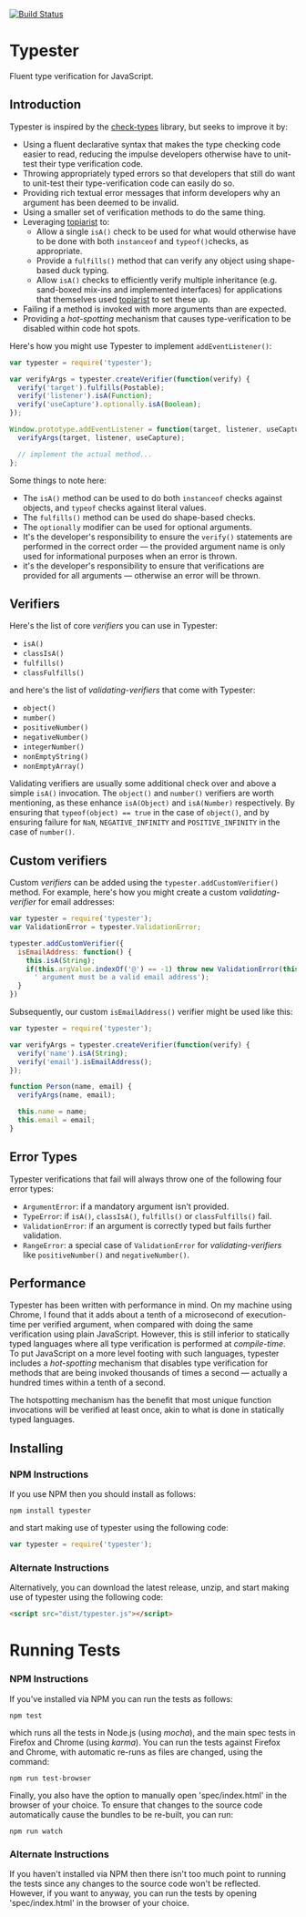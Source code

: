 [![Build Status](https://travis-ci.org/dchambers/typester.png)](https://travis-ci.org/dchambers/typester)

# Typester

Fluent type verification for JavaScript.

## Introduction

Typester is inspired by the [check-types](https://www.npmjs.org/package/check-types) library, but seeks to improve it by:

  * Using a fluent declarative syntax that makes the type checking code easier to read, reducing the impulse developers otherwise have to unit-test their type verification code.
  * Throwing appropriately typed errors so that developers that still do want to unit-test their type-verification code can easily do so.
  * Providing rich textual error messages that inform developers why an argument has been deemed to be invalid.
  * Using a smaller set of verification methods to do the same thing.
  * Leveraging [topiarist](https://github.com/BladeRunnerJS/topiarist) to:
    * Allow a single `isA()` check to be used for what would otherwise have to be done with both `instanceof` and `typeof()`checks, as appropriate.
    * Provide a `fulfills()` method that can verify any object using shape-based duck typing.
    *  Allow `isA()` checks to efficiently verify multiple inheritance (e.g. sand-boxed mix-ins and implemented interfaces) for applications that themselves used [topiarist](https://github.com/BladeRunnerJS/topiarist) to set these up.
  * Failing if a method is invoked with more arguments than are expected.
  * Providing a _hot-spotting_ mechanism that causes type-verification to be disabled within code hot spots.

Here's how you might use Typester to implement `addEventListener()`:

``` javascript
var typester = require('typester');

var verifyArgs = typester.createVerifier(function(verify) {
  verify('target').fulfills(Postable);
  verify('listener').isA(Function);
  verify('useCapture').optionally.isA(Boolean);
});

Window.prototype.addEventListener = function(target, listener, useCapture) {
  verifyArgs(target, listener, useCapture);

  // implement the actual method...
};
```
Some things to note here:

  * The `isA()` method can be used to do both `instanceof` checks against objects, and `typeof` checks against literal values.
  * The `fulfills()` method can be used do shape-based checks.
  * The `optionally` modifier can be used for optional arguments.
  * It's the developer's responsibility to ensure the `verify()` statements are performed in the correct order &mdash; the provided argument name is only used for informational purposes when an error is thrown.
  * it's the developer's responsibility to ensure that verifications are provided for all arguments &mdash; otherwise an error will be thrown.

## Verifiers

Here's the list of core _verifiers_ you can use in Typester:

  * `isA()`
  * `classIsA()`
  * `fulfills()`
  * `classFulfills()`

and here's the list of _validating-verifiers_ that come with Typester:

  * `object()`
  * `number()`
  * `positiveNumber()`
  * `negativeNumber()`
  * `integerNumber()`
  * `nonEmptyString()`
  * `nonEmptyArray()`

Validating verifiers are usually some additional check over and above a simple `isA()` invocation. The `object()` and `number()` verifiers are worth mentioning, as these enhance `isA(Object)` and `isA(Number)` respectively. By ensuring that `typeof(object) == true` in the case of `object()`, and by ensuring failure for `NaN`, `NEGATIVE_INFINITY` and `POSITIVE_INFINITY` in the case of `number()`.


## Custom verifiers

Custom _verifiers_ can be added using the `typester.addCustomVerifier()` method. For example, here's how you might create a custom _validating-verifier_ for email addresses:

``` javascript
var typester = require('typester');
var ValidationError = typester.ValidationError;

typester.addCustomVerifier({
  isEmailAddress: function() {
    this.isA(String);
    if(this.argValue.indexOf('@') == -1) throw new ValidationError(this.argName +
      ' argument must be a valid email address');
  }
})
```

Subsequently, our custom `isEmailAddress()` verifier might be used like this:

``` javascript
var typester = require('typester');

var verifyArgs = typester.createVerifier(function(verify) {
  verify('name').isA(String);
  verify('email').isEmailAddress();
});

function Person(name, email) {
  verifyArgs(name, email);

  this.name = name;
  this.email = email;
}
```


## Error Types

Typester verifications that fail will always throw one of the following four error types:

  * `ArgumentError`: if a mandatory argument isn't provided.
  * `TypeError`: if `isA()`, `classIsA()`, `fulfills()` or `classFulfills()` fail.
  * `ValidationError`: if an argument is correctly typed but fails further validation.
  * `RangeError`: a special case of `ValidationError` for _validating-verifiers_ like `positiveNumber()` and `negativeNumber()`.


## Performance

Typester has been written with performance in mind. On my machine using Chrome, I found that it adds about a tenth of a microsecond of execution-time per verified argument, when compared with doing the same verification using plain JavaScript. However, this is still inferior to statically typed languages where all type verification is performed at _compile-time_. To put JavaScript on a more level footing with such languages, typester includes a _hot-spotting_ mechanism that disables type verification for methods that are being invoked thousands of times a second  &mdash; actually a hundred times within a tenth of a second.

The hotspotting mechanism has the benefit that most unique function invocations will be verified at least once, akin to what is done in statically typed languages.


## Installing

### NPM Instructions

If you use NPM then you should install as follows:

``` shell
npm install typester
```

and start making use of typester using the following code:

``` javascript
var typester = require('typester');
```

### Alternate Instructions

Alternatively, you can download the latest release, unzip, and start making use of typester using the following code:

``` html
<script src="dist/typester.js"></script>
```


# Running Tests

### NPM Instructions

If you've installed via NPM you can run the tests as follows:

``` shell
npm test
```

which runs all the tests in Node.js (using _mocha_), and the main spec tests in Firefox and Chrome (using _karma_). You can run the tests against Firefox and Chrome, with automatic re-runs as files are changed, using the command:

``` shell
npm run test-browser
```

Finally, you also have the option to manually open 'spec/index.html' in the browser of your choice. To ensure that changes to the source code automatically cause the bundles to be re-built, you can run:

``` shell
npm run watch
```

### Alternate Instructions

If you haven't installed via NPM then there isn't too much point to running the tests since any changes to the source code won't be reflected. However, if you want to anyway, you can run the tests by opening 'spec/index.html' in the browser of your choice.
